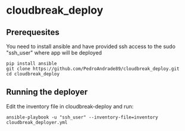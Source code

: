 # cloudbreak_deploy


## Prerequesites

You need to install ansible and have provided ssh access to the sudo "ssh_user"  where app will be deployed

```
pip install ansible
git clone https://github.com/PedroAndrade89/cloudbreak_deploy.git
cd cloudbreak_deploy
```

## Running the deployer

Edit the inventory file in cloudbreak-deploy and run:
```
ansible-playbook -u "ssh_user" --inventory-file=inventory cloudbreak_deployer.yml
```


